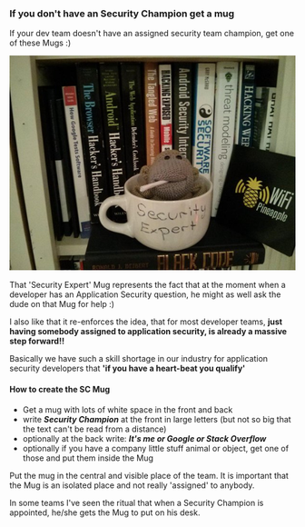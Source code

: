 ### If you don't have an Security Champion  get a mug

If your dev team doesn't have an assigned security team champion, get one of these Mugs :)

![](images/Security-champion-mug.jpg)

That 'Security Expert' Mug represents the fact that at the moment when a developer has an Application Security question, he might as well ask the dude on that Mug for help :)

I also like that it re-enforces the idea, that for most developer teams, **just having somebody assigned to application security, is already a massive step forward!!**

Basically we have such a skill shortage in our industry for application security developers that **'if you have a heart-beat you qualify'**

#### How to create the SC Mug

  * Get a mug with lots of white space in the front and back
  * write **_Security Champion_** at the front in large letters (but not so big that the text can't be read from a distance)
  * optionally at the back write: **_It's me or Google or Stack Overflow_**
  * optionally if you have a company little stuff animal or object, get one of those and put them inside the Mug

Put the mug in the central and visible place of the team. It is important that the Mug is an isolated place and not really 'assigned' to anybody.

In some teams I've seen the ritual that when a Security Champion is appointed, he/she gets the Mug to put on his desk.
